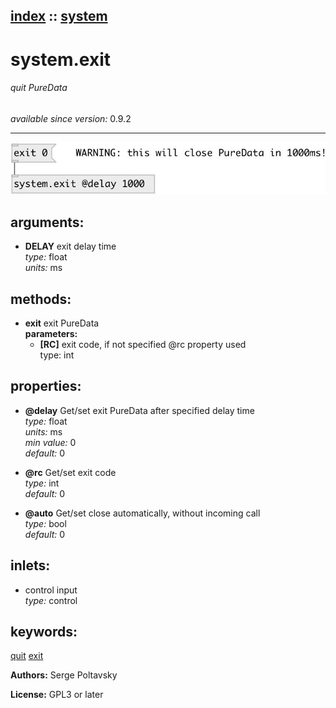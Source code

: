 [index](index.html) :: [system](category_system.html)
---

# system.exit

###### quit PureData

*available since version:* 0.9.2

---




[![example](../examples/img/system.exit.jpg)](../examples/pd/system.exit.pd)



## arguments:

* **DELAY**
exit delay time<br>
_type:_ float<br>
_units:_ ms<br>



## methods:

* **exit**
exit PureData<br>
  __parameters:__
  - **[RC]** exit code, if not specified @rc property used<br>
    type: int <br>




## properties:

* **@delay** 
Get/set exit PureData after specified delay time<br>
_type:_ float<br>
_units:_ ms<br>
_min value:_ 0<br>
_default:_ 0<br>

* **@rc** 
Get/set exit code<br>
_type:_ int<br>
_default:_ 0<br>

* **@auto** 
Get/set close automatically, without incoming call<br>
_type:_ bool<br>
_default:_ 0<br>



## inlets:

* control input<br>
_type:_ control





## keywords:

[quit](keywords/quit.html)
[exit](keywords/exit.html)






**Authors:** Serge Poltavsky




**License:** GPL3 or later





